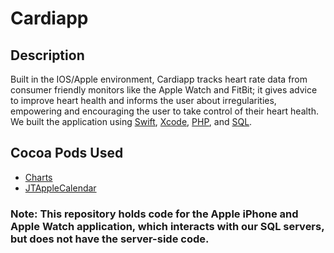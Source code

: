 # Cardiapp 

## Description
Built in the IOS/Apple environment, Cardiapp tracks heart rate data from consumer friendly monitors like the Apple Watch and FitBit; it gives advice to improve heart health and informs the user about irregularities, empowering and encouraging the user to take control of their heart health. We built the application using [Swift](https://swift.org/), [Xcode](https://developer.apple.com/xcode/), [PHP](http://www.php.net/), and [SQL](https://en.wikipedia.org/wiki/SQL).

## Cocoa Pods Used
* [Charts](https://cocoapods.org/pods/Charts)
* [JTAppleCalendar](https://cocoapods.org/pods/JTAppleCalendar)


### Note: This repository holds code for the Apple iPhone and Apple Watch application, which interacts with our SQL servers, but does not have the server-side code.
